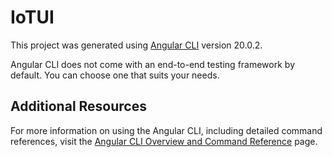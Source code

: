 # IoTUI

This project was generated using [Angular CLI](https://github.com/angular/angular-cli) version 20.0.2.

Angular CLI does not come with an end-to-end testing framework by default. You can choose one that suits your needs.

## Additional Resources

For more information on using the Angular CLI, including detailed command references, visit the [Angular CLI Overview and Command Reference](https://angular.dev/tools/cli) page.
